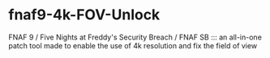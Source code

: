 # fnaf9-4k-FOV-Unlock
FNAF 9 / Five Nights at Freddy's Security Breach / FNAF SB ::: an all-in-one patch tool made to enable the use of 4k resolution and fix the field of view 
